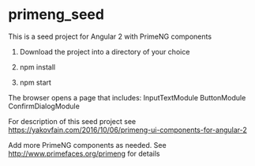 # primeng_seed

This is a seed project for Angular 2 with PrimeNG components

1. Download the project into a directory of your choice

2. npm install

3. npm start

The browser opens a page that includes:
  InputTextModule
  ButtonModule
  ConfirmDialogModule

For description of this seed project see https://yakovfain.com/2016/10/06/primeng-ui-components-for-angular-2


Add more PrimeNG components as needed. See http://www.primefaces.org/primeng for details